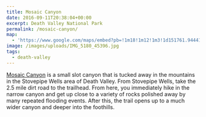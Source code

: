 ```yaml
---
title: Mosaic Canyon
date: 2016-09-11T20:38:04+00:00
excerpt: Death Valley National Park
permalink: /mosaic-canyon/
map:
  - 'https://www.google.com/maps/embed?pb=!1m18!1m12!1m3!1d151761.944417954!2d-117.17234269906028!3d36.556701278961796!2m3!1f0!2f0!3f0!3m2!1i1024!2i768!4f13.1!3m3!1m2!1s0x0%3A0x6eacc1b52b409905!2sMosaic+Canyon+Trail!5e1!3m2!1sen!2sus!4v1473623849615'
image: /images/uploads/IMG_5180_45396.jpg
tags:
  - death-valley
---
```

<a href="https://www.nps.gov/deva/planyourvisit/mosaic-canyon.htm">Mosaic Canyon</a> is a small slot canyon that is tucked away in the mountains in the Stovepipe Wells area of Death Valley. From Stovepipe Wells, take the 2.5 mile dirt road to the trailhead. From here, you immediately hike in the narrow canyon and get up close to a variety of rocks polished away by many repeated flooding events. After this, the trail opens up to a much wider canyon and deeper into the foothills.

